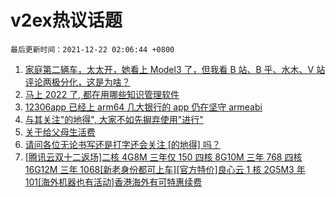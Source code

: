 # v2ex热议话题

`最后更新时间：2021-12-22 02:06:44 +0800`

1. [家庭第二辆车，太太开，她看上 Model3 了，但我看 B 站、B 乎、水木、V 站评论两极分化，这是为啥？](https://www.v2ex.com/t/823449)
1. [马上 2022 了, 都在用哪些知识管理软件](https://www.v2ex.com/t/823484)
1. [12306app 已经上 arm64 几大银行的 app 仍在坚守 armeabi](https://www.v2ex.com/t/823445)
1. [与其关注"的地得", 大家不如先摒弃使用"进行"](https://www.v2ex.com/t/823581)
1. [关于给父母生活费](https://www.v2ex.com/t/823465)
1. [请问各位无论书写还是打字还会关注 [的地得] 吗？](https://www.v2ex.com/t/823547)
1. [[腾讯云双十二返场]二核 4G8M 三年仅 150 四核 8G10M 三年 768 四核 16G12M 三年 1068[新老身份都可上车][官方特价]良心云 1 核 2G5M3 年 101[海外机器也有活动]香港海外有可特惠续费](https://www.v2ex.com/t/823469)

